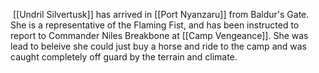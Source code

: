  [[Undril Silvertusk]] has arrived in [[Port Nyanzaru]] from Baldur's Gate. She is a representative of the Flaming Fist, and has been instructed to report to Commander Niles Breakbone at [[Camp Vengeance]]. She was lead to beleive she could just buy a horse and ride to the camp and was caught completely off guard by the terrain and climate.